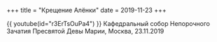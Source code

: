 +++
title = "Крещение Алёнки"
date = 2019-11-23
+++

{{ youtube(id="r3ErTsOuPa4") }}
Кафедральный собор Непорочного Зачатия Пресвятой Девы Марии, Москва, 23.11.2019 
